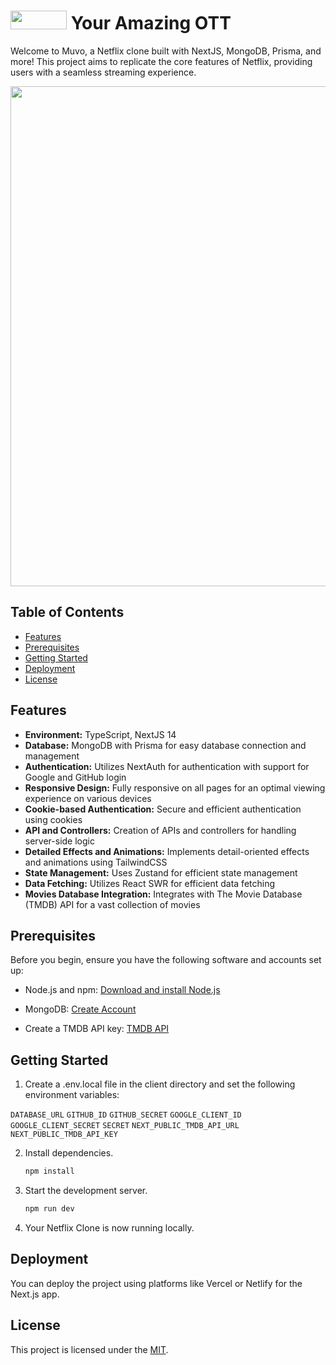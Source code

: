 # <img src="https://res.cloudinary.com/dnp36kqdc/image/upload/v1705153097/Muvo/muvo_logo.png" width="90" height="30"> Your Amazing OTT

Welcome to Muvo, a Netflix clone built with NextJS, MongoDB, Prisma, and more! This project aims to replicate the core features of Netflix, providing users with a seamless streaming experience.

<img src="https://res.cloudinary.com/dnp36kqdc/image/upload/v1705152988/CDN%20for%20portfolio/Muvo.png" width="800">

## Table of Contents

- [Features](#features)
- [Prerequisites](#prerequisites)
- [Getting Started](#getting-started)
- [Deployment](#deployment)
- [License](#license)

## Features

- **Environment:** TypeScript, NextJS 14
- **Database:** MongoDB with Prisma for easy database connection and management
- **Authentication:** Utilizes NextAuth for authentication with support for Google and GitHub login
- **Responsive Design:** Fully responsive on all pages for an optimal viewing experience on various devices
- **Cookie-based Authentication:** Secure and efficient authentication using cookies
- **API and Controllers:** Creation of APIs and controllers for handling server-side logic
- **Detailed Effects and Animations:** Implements detail-oriented effects and animations using TailwindCSS
- **State Management:** Uses Zustand for efficient state management
- **Data Fetching:** Utilizes React SWR for efficient data fetching
- **Movies Database Integration:** Integrates with The Movie Database (TMDB) API for a vast collection of movies

## Prerequisites

Before you begin, ensure you have the following software and accounts set up:

- Node.js and npm: [Download and install Node.js](https://nodejs.org/)

- MongoDB: [Create Account](https://www.mongodb.com/cloud/atlas/register)

- Create a TMDB API key: [TMDB API](https://developer.themoviedb.org/reference/intro/getting-started)

## Getting Started

1. Create a .env.local file in the client directory and set the following environment variables:

`DATABASE_URL`
`GITHUB_ID`
`GITHUB_SECRET`
`GOOGLE_CLIENT_ID`
`GOOGLE_CLIENT_SECRET`
`SECRET`
`NEXT_PUBLIC_TMDB_API_URL`
`NEXT_PUBLIC_TMDB_API_KEY`

2. Install dependencies.
   ```bash
   npm install
   ```
3. Start the development server.

   ```bash
   npm run dev
   ```

4. Your Netflix Clone is now running locally.

## Deployment

You can deploy the project using platforms like Vercel or Netlify for the Next.js app.

## License

This project is licensed under the [MIT](https://github.com/rishabh1S/next-flix/blob/main/LICENSE).

